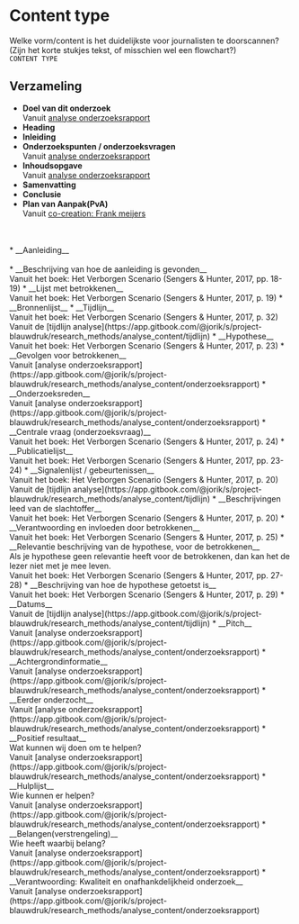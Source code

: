 # Content type

Welke vorm/content is het duidelijkste voor journalisten te doorscannen? \(Zijn het korte stukjes tekst, of misschien wel een flowchart?\)   
`CONTENT TYPE`

## Verzameling
* __Doel van dit onderzoek__
<br>Vanuit [analyse onderzoeksrapport](https://app.gitbook.com/@jorik/s/project-blauwdruk/research_methods/analyse_content/onderzoeksrapport)
* __Heading__
* __Inleiding__
* __Onderzoekspunten / onderzoeksvragen__
<br>Vanuit [analyse onderzoeksrapport](https://app.gitbook.com/@jorik/s/project-blauwdruk/research_methods/analyse_content/onderzoeksrapport)
* __Inhoudsopgave__
<br>Vanuit [analyse onderzoeksrapport](https://app.gitbook.com/@jorik/s/project-blauwdruk/research_methods/analyse_content/onderzoeksrapport)
* __Samenvatting__
* __Conclusie__
* __Plan van Aanpak(PvA)__
<br>Vanuit [co-creation: Frank meijers](https://app.gitbook.com/@jorik/s/project-blauwdruk/research_methods/co-creation/werkwijze_frank-meijers)
<br>
<br>
* __Aanleiding__
<br>
<br>
* __Beschrijving van hoe de aanleiding is gevonden__
<br>Vanuit het boek: Het Verborgen Scenario (Sengers & Hunter, 2017, pp. 18-19)
* __Lijst met betrokkenen__
<br>Vanuit het boek: Het Verborgen Scenario (Sengers & Hunter, 2017, p. 19)
* __Bronnenlijst__
* __Tijdlijn__
<br>Vanuit het boek: Het Verborgen Scenario (Sengers & Hunter, 2017, p. 32)
<br>Vanuit de [tijdlijn analyse](https://app.gitbook.com/@jorik/s/project-blauwdruk/research_methods/analyse_content/tijdlijn)
* __Hypothese__
<br>Vanuit het boek: Het Verborgen Scenario (Sengers & Hunter, 2017, p. 23)
* __Gevolgen voor betrokkenen__
<br>Vanuit [analyse onderzoeksrapport](https://app.gitbook.com/@jorik/s/project-blauwdruk/research_methods/analyse_content/onderzoeksrapport)
* __Onderzoeksreden__
<br>Vanuit [analyse onderzoeksrapport](https://app.gitbook.com/@jorik/s/project-blauwdruk/research_methods/analyse_content/onderzoeksrapport)
* __Centrale vraag (onderzoeksvraag)__
<br>Vanuit het boek: Het Verborgen Scenario (Sengers & Hunter, 2017, p. 24)
* __Publicatielijst__
<br>Vanuit het boek: Het Verborgen Scenario (Sengers & Hunter, 2017, pp. 23-24)
* __Signalenlijst / gebeurtenissen__
<br>Vanuit het boek: Het Verborgen Scenario (Sengers & Hunter, 2017, p. 20)
<br>Vanuit de [tijdlijn analyse](https://app.gitbook.com/@jorik/s/project-blauwdruk/research_methods/analyse_content/tijdlijn)
* __Beschrijvingen leed van de slachtoffer__
<br>Vanuit het boek: Het Verborgen Scenario (Sengers & Hunter, 2017, p. 20)
* __Verantwoording en invloeden door betrokkenen__
<br>Vanuit het boek: Het Verborgen Scenario (Sengers & Hunter, 2017, p. 25)
* __Relevantie beschrijving van de hypothese, voor de betrokkenen__
<br>Als je hypothese geen relevantie heeft voor de betrokkenen, dan kan het de lezer niet met je mee leven.
<br>Vanuit het boek: Het Verborgen Scenario (Sengers & Hunter, 2017, pp. 27-28)
* __Beschrijving van hoe de hypothese getoetst is__
<br>Vanuit het boek: Het Verborgen Scenario (Sengers & Hunter, 2017, p. 29)
* __Datums__
<br>Vanuit de [tijdlijn analyse](https://app.gitbook.com/@jorik/s/project-blauwdruk/research_methods/analyse_content/tijdlijn)
* __Pitch__
<br>Vanuit [analyse onderzoeksrapport](https://app.gitbook.com/@jorik/s/project-blauwdruk/research_methods/analyse_content/onderzoeksrapport)
* __Achtergrondinformatie__
<br>Vanuit [analyse onderzoeksrapport](https://app.gitbook.com/@jorik/s/project-blauwdruk/research_methods/analyse_content/onderzoeksrapport)
* __Eerder onderzocht__
<br>Vanuit [analyse onderzoeksrapport](https://app.gitbook.com/@jorik/s/project-blauwdruk/research_methods/analyse_content/onderzoeksrapport)
* __Positief resultaat__
<br>Wat kunnen wij doen om te helpen?
<br>Vanuit [analyse onderzoeksrapport](https://app.gitbook.com/@jorik/s/project-blauwdruk/research_methods/analyse_content/onderzoeksrapport)
* __Hulplijst__
<br>Wie kunnen er helpen?
<br>Vanuit [analyse onderzoeksrapport](https://app.gitbook.com/@jorik/s/project-blauwdruk/research_methods/analyse_content/onderzoeksrapport)
* __Belangen(verstrengeling)__
<br>Wie heeft waarbij belang?
<br>Vanuit [analyse onderzoeksrapport](https://app.gitbook.com/@jorik/s/project-blauwdruk/research_methods/analyse_content/onderzoeksrapport)
* __Verantwoording: Kwaliteit en onafhankdelijkheid onderzoek__
<br>Vanuit [analyse onderzoeksrapport](https://app.gitbook.com/@jorik/s/project-blauwdruk/research_methods/analyse_content/onderzoeksrapport)